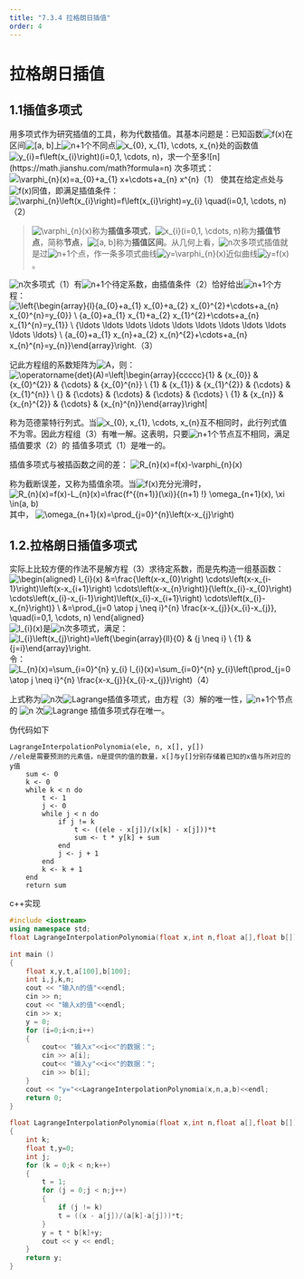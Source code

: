```yaml
---
title: "7.3.4 拉格朗日插值"
order: 4
---
```


# 拉格朗日插值

## 1.1插值多项式

用多项式作为研究插值的工具，称为代数插值。其基本问题是：已知函数![f(x)](https://math.jianshu.com/math?formula=f(x))在区间![[a, b]](https://math.jianshu.com/math?formula=%5Ba%2C%20b%5D)上![n+1](https://math.jianshu.com/math?formula=n%2B1)个不同点![x_{0}, x_{1}, \cdots, x_{n}](https://math.jianshu.com/math?formula=x_%7B0%7D%2C%20x_%7B1%7D%2C%20%5Ccdots%2C%20x_%7Bn%7D)处的函数值![y_{i}=f\left(x_{i}\right)(i=0,1, \cdots, n)](https://math.jianshu.com/math?formula=y_%7Bi%7D%3Df%5Cleft(x_%7Bi%7D%5Cright)(i%3D0%2C1%2C%20%5Ccdots%2C%20n))，求一个至多![n](https://math.jianshu.com/math?formula=n) 次多项式：
 ![\varphi_{n}(x)=a_{0}+a_{1} x+\cdots+a_{n} x^{n}（1）](https://math.jianshu.com/math?formula=%5Cvarphi_%7Bn%7D(x)%3Da_%7B0%7D%2Ba_%7B1%7D%20x%2B%5Ccdots%2Ba_%7Bn%7D%20x%5E%7Bn%7D%EF%BC%881%EF%BC%89)
 使其在给定点处与![f(x)](https://math.jianshu.com/math?formula=f(x))同值，即满足插值条件：
 ![\varphi_{n}\left(x_{i}\right)=f\left(x_{i}\right)=y_{i} \quad(i=0,1, \cdots, n)（2）](https://math.jianshu.com/math?formula=%5Cvarphi_%7Bn%7D%5Cleft(x_%7Bi%7D%5Cright)%3Df%5Cleft(x_%7Bi%7D%5Cright)%3Dy_%7Bi%7D%20%5Cquad(i%3D0%2C1%2C%20%5Ccdots%2C%20n)%EF%BC%882%EF%BC%89)

> ![\varphi_{n}(x)](https://math.jianshu.com/math?formula=%5Cvarphi_%7Bn%7D(x))称为**插值多项式**，![x_{i}(i=0,1, \cdots, n)](https://math.jianshu.com/math?formula=x_%7Bi%7D(i%3D0%2C1%2C%20%5Ccdots%2C%20n))称为**插值节点**，简称**节点**，![[a, b]](https://math.jianshu.com/math?formula=%5Ba%2C%20b%5D)称为**插值区间**。从几何上看，![n](https://math.jianshu.com/math?formula=n)次多项式插值就是过![n+1](https://math.jianshu.com/math?formula=n%2B1)个点，作一条多项式曲线![y=\varphi_{n}(x)](https://math.jianshu.com/math?formula=y%3D%5Cvarphi_%7Bn%7D(x))近似曲线![y=f(x)](https://math.jianshu.com/math?formula=y%3Df(x))。

![n](https://math.jianshu.com/math?formula=n)次多项式（1）有![n+1](https://math.jianshu.com/math?formula=n%2B1)个待定系数，由插值条件（2）恰好给出![n+1](https://math.jianshu.com/math?formula=n%2B1)个方程：
 ![\left\{\begin{array}{l}{a_{0}+a_{1} x_{0}+a_{2} x_{0}^{2}+\cdots+a_{n} x_{0}^{n}=y_{0}} \\ {a_{0}+a_{1} x_{1}+a_{2} x_{1}^{2}+\cdots+a_{n} x_{1}^{n}=y_{1}} \\ {\ldots \ldots \ldots \ldots \ldots \ldots \ldots \ldots \ldots \ldots \ldots} \\ {a_{0}+a_{1} x_{n}+a_{2} x_{n}^{2}+\cdots+a_{n} x_{n}^{n}=y_{n}}\end{array}\right.（3）](https://math.jianshu.com/math?formula=%5Cleft%5C%7B%5Cbegin%7Barray%7D%7Bl%7D%7Ba_%7B0%7D%2Ba_%7B1%7D%20x_%7B0%7D%2Ba_%7B2%7D%20x_%7B0%7D%5E%7B2%7D%2B%5Ccdots%2Ba_%7Bn%7D%20x_%7B0%7D%5E%7Bn%7D%3Dy_%7B0%7D%7D%20%5C%5C%20%7Ba_%7B0%7D%2Ba_%7B1%7D%20x_%7B1%7D%2Ba_%7B2%7D%20x_%7B1%7D%5E%7B2%7D%2B%5Ccdots%2Ba_%7Bn%7D%20x_%7B1%7D%5E%7Bn%7D%3Dy_%7B1%7D%7D%20%5C%5C%20%7B%5Cldots%20%5Cldots%20%5Cldots%20%5Cldots%20%5Cldots%20%5Cldots%20%5Cldots%20%5Cldots%20%5Cldots%20%5Cldots%20%5Cldots%7D%20%5C%5C%20%7Ba_%7B0%7D%2Ba_%7B1%7D%20x_%7Bn%7D%2Ba_%7B2%7D%20x_%7Bn%7D%5E%7B2%7D%2B%5Ccdots%2Ba_%7Bn%7D%20x_%7Bn%7D%5E%7Bn%7D%3Dy_%7Bn%7D%7D%5Cend%7Barray%7D%5Cright.%EF%BC%883%EF%BC%89)

记此方程组的系数矩阵为![A](https://math.jianshu.com/math?formula=A)，则：
 ![\operatorname{det}(A)=\left|\begin{array}{ccccc}{1} & {x_{0}} & {x_{0}^{2}} & {\cdots} & {x_{0}^{n}} \\ {1} & {x_{1}} & {x_{1}^{2}} & {\cdots} & {x_{1}^{n}} \\ {} & {\cdots} & {\cdots} & {\cdots} & {\cdots} \\ {1} & {x_{n}} & {x_{n}^{2}} & {\cdots} & {x_{n}^{n}}\end{array}\right|](https://math.jianshu.com/math?formula=%5Coperatorname%7Bdet%7D(A)%3D%5Cleft%7C%5Cbegin%7Barray%7D%7Bccccc%7D%7B1%7D%20%26%20%7Bx_%7B0%7D%7D%20%26%20%7Bx_%7B0%7D%5E%7B2%7D%7D%20%26%20%7B%5Ccdots%7D%20%26%20%7Bx_%7B0%7D%5E%7Bn%7D%7D%20%5C%5C%20%7B1%7D%20%26%20%7Bx_%7B1%7D%7D%20%26%20%7Bx_%7B1%7D%5E%7B2%7D%7D%20%26%20%7B%5Ccdots%7D%20%26%20%7Bx_%7B1%7D%5E%7Bn%7D%7D%20%5C%5C%20%7B%7D%20%26%20%7B%5Ccdots%7D%20%26%20%7B%5Ccdots%7D%20%26%20%7B%5Ccdots%7D%20%26%20%7B%5Ccdots%7D%20%5C%5C%20%7B1%7D%20%26%20%7Bx_%7Bn%7D%7D%20%26%20%7Bx_%7Bn%7D%5E%7B2%7D%7D%20%26%20%7B%5Ccdots%7D%20%26%20%7Bx_%7Bn%7D%5E%7Bn%7D%7D%5Cend%7Barray%7D%5Cright%7C)

称为范德蒙特行列式。当![x_{0}, x_{1}, \cdots, x_{n}](https://math.jianshu.com/math?formula=x_%7B0%7D%2C%20x_%7B1%7D%2C%20%5Ccdots%2C%20x_%7Bn%7D)互不相同时，此行列式值不为零。因此方程组（3）有唯一解。这表明，只要![n+1](https://math.jianshu.com/math?formula=n%2B1)个节点互不相同，满足插值要求（2）的
 插值多项式（1）是唯一的。

插值多项式与被插函数之间的差：
 ![R_{n}(x)=f(x)-\varphi_{n}(x)](https://math.jianshu.com/math?formula=R_%7Bn%7D(x)%3Df(x)-%5Cvarphi_%7Bn%7D(x))

称为截断误差，又称为插值余项。当![f(x)](https://math.jianshu.com/math?formula=f(x))充分光滑时，
 ![R_{n}(x)=f(x)-L_{n}(x)=\frac{f^{(n+1)}(\xi)}{(n+1) !} \omega_{n+1}(x), \xi \in(a, b)](https://math.jianshu.com/math?formula=R_%7Bn%7D(x)%3Df(x)-L_%7Bn%7D(x)%3D%5Cfrac%7Bf%5E%7B(n%2B1)%7D(%5Cxi)%7D%7B(n%2B1)%20!%7D%20%5Comega_%7Bn%2B1%7D(x)%2C%20%5Cxi%20%5Cin(a%2C%20b))
 其中，
 ![\omega_{n+1}(x)=\prod_{j=0}^{n}\left(x-x_{j}\right)](https://math.jianshu.com/math?formula=%5Comega_%7Bn%2B1%7D(x)%3D%5Cprod_%7Bj%3D0%7D%5E%7Bn%7D%5Cleft(x-x_%7Bj%7D%5Cright))

## 1.2.拉格朗日插值多项式

实际上比较方便的作法不是解方程（3）求待定系数，而是先构造一组基函数：
 ![\begin{aligned} l_{i}(x) &=\frac{\left(x-x_{0}\right) \cdots\left(x-x_{i-1}\right)\left(x-x_{i+1}\right) \cdots\left(x-x_{n}\right)}{\left(x_{i}-x_{0}\right) \cdots\left(x_{i}-x_{i-1}\right)\left(x_{i}-x_{i+1}\right) \cdots\left(x_{i}-x_{n}\right)} \\ &=\prod_{j=0 \atop j \neq i}^{n} \frac{x-x_{j}}{x_{i}-x_{j}}, \quad(i=0,1, \cdots, n) \end{aligned}](https://math.jianshu.com/math?formula=%5Cbegin%7Baligned%7D%20l_%7Bi%7D(x)%20%26%3D%5Cfrac%7B%5Cleft(x-x_%7B0%7D%5Cright)%20%5Ccdots%5Cleft(x-x_%7Bi-1%7D%5Cright)%5Cleft(x-x_%7Bi%2B1%7D%5Cright)%20%5Ccdots%5Cleft(x-x_%7Bn%7D%5Cright)%7D%7B%5Cleft(x_%7Bi%7D-x_%7B0%7D%5Cright)%20%5Ccdots%5Cleft(x_%7Bi%7D-x_%7Bi-1%7D%5Cright)%5Cleft(x_%7Bi%7D-x_%7Bi%2B1%7D%5Cright)%20%5Ccdots%5Cleft(x_%7Bi%7D-x_%7Bn%7D%5Cright)%7D%20%5C%5C%20%26%3D%5Cprod_%7Bj%3D0%20%5Catop%20j%20%5Cneq%20i%7D%5E%7Bn%7D%20%5Cfrac%7Bx-x_%7Bj%7D%7D%7Bx_%7Bi%7D-x_%7Bj%7D%7D%2C%20%5Cquad(i%3D0%2C1%2C%20%5Ccdots%2C%20n)%20%5Cend%7Baligned%7D)
 ![l_{i}(x)](https://math.jianshu.com/math?formula=l_%7Bi%7D(x))是![n](https://math.jianshu.com/math?formula=n)次多项式，满足：
 ![l_{i}\left(x_{j}\right)=\left\{\begin{array}{ll}{0} & {j \neq i} \\ {1} & {j=i}\end{array}\right.](https://math.jianshu.com/math?formula=l_%7Bi%7D%5Cleft(x_%7Bj%7D%5Cright)%3D%5Cleft%5C%7B%5Cbegin%7Barray%7D%7Bll%7D%7B0%7D%20%26%20%7Bj%20%5Cneq%20i%7D%20%5C%5C%20%7B1%7D%20%26%20%7Bj%3Di%7D%5Cend%7Barray%7D%5Cright.)
 令：
 ![L_{n}(x)=\sum_{i=0}^{n} y_{i} l_{i}(x)=\sum_{i=0}^{n} y_{i}\left(\prod_{j=0 \atop j \neq i}^{n} \frac{x-x_{j}}{x_{i}-x_{j}}\right)（4）](https://math.jianshu.com/math?formula=L_%7Bn%7D(x)%3D%5Csum_%7Bi%3D0%7D%5E%7Bn%7D%20y_%7Bi%7D%20l_%7Bi%7D(x)%3D%5Csum_%7Bi%3D0%7D%5E%7Bn%7D%20y_%7Bi%7D%5Cleft(%5Cprod_%7Bj%3D0%20%5Catop%20j%20%5Cneq%20i%7D%5E%7Bn%7D%20%5Cfrac%7Bx-x_%7Bj%7D%7D%7Bx_%7Bi%7D-x_%7Bj%7D%7D%5Cright)%EF%BC%884%EF%BC%89)

上式称为![n](https://math.jianshu.com/math?formula=n)次![Lagrange](https://math.jianshu.com/math?formula=Lagrange)插值多项式，由方程（3）解的唯一性，![n+1](https://math.jianshu.com/math?formula=n%2B1)个节点的 ![n](https://math.jianshu.com/math?formula=n) 次![Lagrange](https://math.jianshu.com/math?formula=Lagrange) 插值多项式存在唯一。

伪代码如下

```
LagrangeInterpolationPolynomia(ele, n, x[], y[]) 
//ele是需要预测的元素值，n是提供的值的数量，x[]与y[]分别存储着已知的x值与所对应的y值
	sum <- 0
	k <- 0
	while k < n do
		t <- 1
		j <- 0
		while j < n do
			if j != k
				t <- ((ele - x[j])/(x[k] - x[j]))*t
				sum <- t * y[k] + sum
			end
			j <- j + 1
		end 
		k <- k + 1
	end 
	return sum
```

c++实现

```C++
#include <iostream>
using namespace std;
float LagrangeInterpolationPolynomia(float x,int n,float a[],float b[]);
 
int main ()
{
	float x,y,t,a[100],b[100];
	int i,j,k,n;
	cout << "输入n的值"<<endl;
	cin >> n;
	cout << "输入x的值"<<endl;
	cin >> x;
	y = 0;
	for (i=0;i<n;i++)
	{
		cout<< "输入x"<<i<<"的数据：";
		cin >> a[i];
		cout<< "输入y"<<i<<"的数据：";
		cin >> b[i];
	}
	cout << "y="<<LagrangeInterpolationPolynomia(x,n,a,b)<<endl;
	return 0;
}
 
float LagrangeInterpolationPolynomia(float x,int n,float a[],float b[])
{
	int k;
	float t,y=0;
	int j;
	for (k = 0;k < n;k++)
	{
		t = 1;
		for (j = 0;j < n;j++)
		{
			if (j != k)
			t = ((x - a[j])/(a[k]-a[j]))*t;
		}
		y = t * b[k]+y;
		cout << y << endl;
	}
	return y;
}
```

